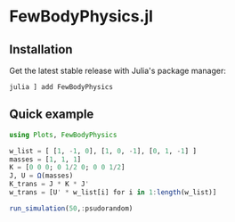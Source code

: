 # FewBodyPhysics.jl

## Installation

Get the latest stable release with Julia's package manager:

```
julia ] add FewBodyPhysics
```

## Quick example


```julia
using Plots, FewBodyPhysics

w_list = [ [1, -1, 0], [1, 0, -1], [0, 1, -1] ]
masses = [1, 1, 1]
K = [0 0 0; 0 1/2 0; 0 0 1/2]
J, U = Ω(masses)
K_trans = J * K * J'
w_trans = [U' * w_list[i] for i in 1:length(w_list)]

run_simulation(50,:psudorandom)
```